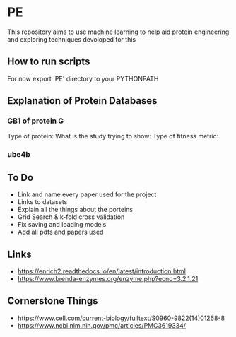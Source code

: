 # PE

This repository aims to use machine learning to help aid protein engineering and exploring techniques devoloped for this

## How to run scripts

For now export 'PE' directory to your PYTHONPATH

## Explanation of Protein Databases

### GB1 of protein G

Type of protein:
What is the study trying to show:
Type of fitness metric:

### ube4b











## To Do
- Link and name every paper used for the project
- Links to datasets
- Explain all the things about the porteins
- Grid Search & k-fold cross validation
- Fix saving and loading models
- Add all pdfs and papers used

## Links

- https://enrich2.readthedocs.io/en/latest/introduction.html
- https://www.brenda-enzymes.org/enzyme.php?ecno=3.2.1.21

## Cornerstone Things

- https://www.cell.com/current-biology/fulltext/S0960-9822(14)01268-8
- https://www.ncbi.nlm.nih.gov/pmc/articles/PMC3619334/
